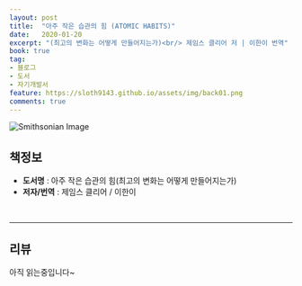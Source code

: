 ```yaml
---
layout: post
title:  "아주 작은 습관의 힘 (ATOMIC HABITS)"
date:   2020-01-20
excerpt: "(최고의 변화는 어떻게 만들어지는가)<br/> 제임스 클리어 저 | 이한이 번역"
book: true
tag:
- 블로그
- 도서
- 자기개발서
feature: https://sloth9143.github.io/assets/img/back01.png
comments: true
---
```


![Smithsonian Image](http://127.0.0.1:4000/assets/img/book/book-01.jpg)

## 책정보
   - **도서명** : 아주 작은 습관의 힘(최고의 변화는 어떻게 만들어지는가)
   - **저자/번역** : 제임스 클리어 / 이한이

&nbsp;&nbsp;

---

## 리뷰

아직 읽는중입니다~
